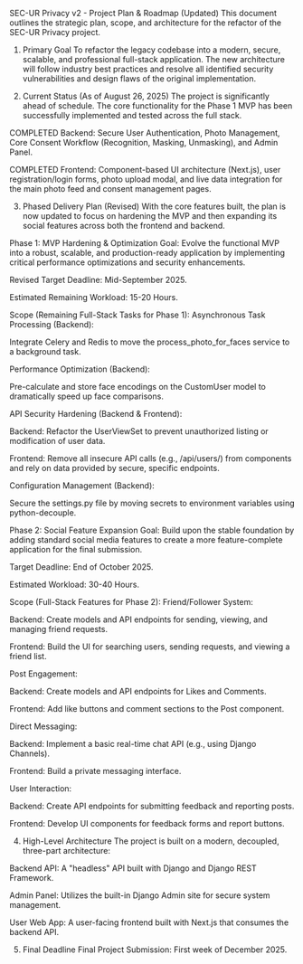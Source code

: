 SEC-UR Privacy v2 - Project Plan & Roadmap (Updated)
This document outlines the strategic plan, scope, and architecture for the refactor of the SEC-UR Privacy project.

1. Primary Goal
To refactor the legacy codebase into a modern, secure, scalable, and professional full-stack application. The new architecture will follow industry best practices and resolve all identified security vulnerabilities and design flaws of the original implementation.

2. Current Status (As of August 26, 2025)
The project is significantly ahead of schedule. The core functionality for the Phase 1 MVP has been successfully implemented and tested across the full stack.

COMPLETED
 Backend: Secure User Authentication, Photo Management, Core Consent Workflow (Recognition, Masking, Unmasking), and Admin Panel.

COMPLETED
 Frontend: Component-based UI architecture (Next.js), user registration/login forms, photo upload modal, and live data integration for the main photo feed and consent management pages.

3. Phased Delivery Plan (Revised)
With the core features built, the plan is now updated to focus on hardening the MVP and then expanding its social features across both the frontend and backend.

Phase 1: MVP Hardening & Optimization
Goal: Evolve the functional MVP into a robust, scalable, and production-ready application by implementing critical performance optimizations and security enhancements.

Revised Target Deadline: Mid-September 2025.

Estimated Remaining Workload: 15-20 Hours.

Scope (Remaining Full-Stack Tasks for Phase 1):
Asynchronous Task Processing (Backend):

Integrate Celery and Redis to move the process_photo_for_faces service to a background task.

Performance Optimization (Backend):

Pre-calculate and store face encodings on the CustomUser model to dramatically speed up face comparisons.

API Security Hardening (Backend & Frontend):

Backend: Refactor the UserViewSet to prevent unauthorized listing or modification of user data.

Frontend: Remove all insecure API calls (e.g., /api/users/) from components and rely on data provided by secure, specific endpoints.

Configuration Management (Backend):

Secure the settings.py file by moving secrets to environment variables using python-decouple.

Phase 2: Social Feature Expansion
Goal: Build upon the stable foundation by adding standard social media features to create a more feature-complete application for the final submission.

Target Deadline: End of October 2025.

Estimated Workload: 30-40 Hours.

Scope (Full-Stack Features for Phase 2):
Friend/Follower System:

Backend: Create models and API endpoints for sending, viewing, and managing friend requests.

Frontend: Build the UI for searching users, sending requests, and viewing a friend list.

Post Engagement:

Backend: Create models and API endpoints for Likes and Comments.

Frontend: Add like buttons and comment sections to the Post component.

Direct Messaging:

Backend: Implement a basic real-time chat API (e.g., using Django Channels).

Frontend: Build a private messaging interface.

User Interaction:

Backend: Create API endpoints for submitting feedback and reporting posts.

Frontend: Develop UI components for feedback forms and report buttons.

4. High-Level Architecture
The project is built on a modern, decoupled, three-part architecture:

Backend API: A "headless" API built with Django and Django REST Framework.

Admin Panel: Utilizes the built-in Django Admin site for secure system management.

User Web App: A user-facing frontend built with Next.js that consumes the backend API.

5. Final Deadline
Final Project Submission: First week of December 2025.
